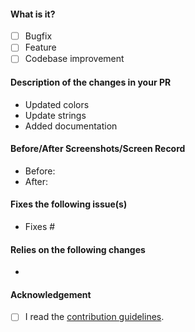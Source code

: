 <!-- Hey there. Thank you so much for improving Fossify. Please consider filling out the details :)-->

#### What is it?
- [ ] Bugfix
- [ ] Feature
- [ ] Codebase improvement

#### Description of the changes in your PR
<!-- Bullet points are preferred. The following is an example -->
- Updated colors
- Update strings
- Added documentation

#### Before/After Screenshots/Screen Record
<!-- If your PR changes the app's UI in any way, consider including screenshots or a video showing exactly what changed, so that developers and users can pinpoint it easily. Delete this if it doesn't apply to your PR.-->
- Before:
- After:

#### Fixes the following issue(s)
<!-- Prefix issues with "Fixes" so that GitHub closes them when the PR is merged (note that each "Fixes #" should be in its own item). Also add any other relevant links. -->
- Fixes #

#### Relies on the following changes
<!-- Delete this if it doesn't apply to your PR. -->
- 

#### Acknowledgement
- [ ] I read the [contribution guidelines](https://github.com/FossifyOrg/Voice-Recorder/blob/master/CONTRIBUTING.md).
